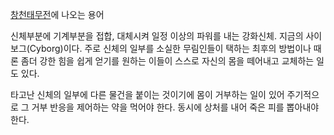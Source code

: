 [창천태무전](%EC%B0%BD%EC%B2%9C%ED%83%9C%EB%AC%B4%EC%A0%84.md)에 나오는 용어

신체부분에 기계부분을 접합, 대체시켜 일정 이상의 파워를 내는 강화신체. 지금의 사이보그(Cyborg)이다. 주로 신체의 일부를 소실한
무림인들이 택하는 최후의 방법이나 때론 좀더 강한 힘을 쉽게 얻기를 원하는 이들이 스스로 자신의 몸을 떼어내고 교체하는 일도 있다.  

타고난 신체의 일부에 다른 물건을 붙이는 것이기에 몸이 거부하는 일이 있어 주기적으로 그 거부 반응을 제어하는 약을 먹어야 한다. 동시에
상처를 내어 죽은 피를 뽑아내야 한다.  

